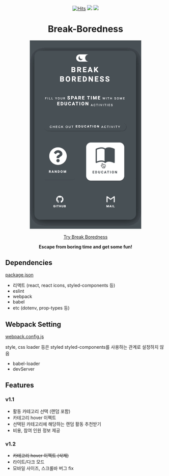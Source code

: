 <div align=center>

[![Hits](https://hits.seeyoufarm.com/api/count/incr/badge.svg?url=https%3A%2F%2Fgithub.com%2Fdooyeong20%2FBreak-Boredness&count_bg=%2379C83D&title_bg=%23555555&icon=&icon_color=%23E7E7E7&title=hits&edge_flat=false)](https://hits.seeyoufarm.com) ![](https://img.shields.io/github/languages/top/dooyeong20/break-boredness) ![](https://img.shields.io/badge/version-v1.2-red)

<h1> Break-Boredness </h1>

<img src="./img/main_v1.2.gif" width=350>

</br>

[Try Break Boredness](https://dooyeong20.github.io/Break-Boredness/)

<b>Escape from boring time and get some fun! </b>

</div>

## Dependencies

[package.json](./package.json)

- 리액트 (react, react icons, styled-components 등)
- eslint
- webpack
- babel
- etc (dotenv, prop-types 등)

## Webpack Setting

[webpack.config.js](./config/webpack.config.js)

style, css loader 등은 styled styled-components를 사용하는 관계로 설정하지 않음

- babel-loader
- devServer

## Features

### v1.1

- 활동 카테고리 선택 (랜덤 포함)
- 카테고리 hover 이펙트
- 선택된 카테고리에 해당하는 랜덤 활동 추천받기
- 비용, 참여 인원 정보 제공

### v1.2

- ~~카테고리 hover 이펙트 (삭제)~~
- 라이트/다크 모드
- 모바일 사이즈, 스크롤바 버그 fix
